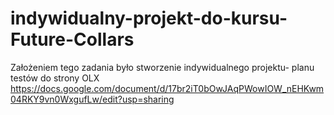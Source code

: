 # indywidualny-projekt-do-kursu-Future-Collars
Założeniem tego zadania było stworzenie indywidualnego projektu- planu testów do strony OLX
https://docs.google.com/document/d/17br2iT0bOwJAqPWowIOW_nEHKwm04RKY9vn0WxgufLw/edit?usp=sharing
